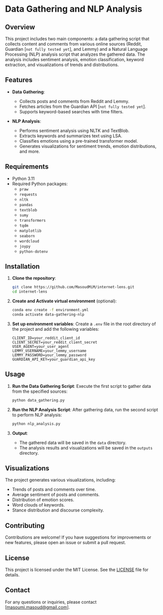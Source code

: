 # Data Gathering and NLP Analysis

## Overview

This project includes two main components: a data gathering script that collects content and comments from various online sources (Reddit, Guardian [`not fully tested yet`], and Lemmy) and a Natural Language Processing (NLP) analysis script that analyzes the gathered data. The analysis includes sentiment analysis, emotion classification, keyword extraction, and visualizations of trends and distributions.

## Features

- **Data Gathering**: 
  - Collects posts and comments from Reddit and Lemmy.
  - Fetches articles from the Guardian API [`not fully tested yet`].
  - Supports keyword-based searches with time filters.

- **NLP Analysis**:
  - Performs sentiment analysis using NLTK and TextBlob.
  - Extracts keywords and summarizes text using LSA.
  - Classifies emotions using a pre-trained transformer model.
  - Generates visualizations for sentiment trends, emotion distributions, and more.

## Requirements

- Python 3.11
- Required Python packages:
  - `praw`
  - `requests`
  - `nltk`
  - `pandas`
  - `textblob`
  - `sumy`
  - `transformers`
  - `tqdm`
  - `matplotlib`
  - `seaborn`
  - `wordcloud`
  - `joypy`
  - `python-dotenv`

## Installation

1. **Clone the repository**:
   ```bash
   git clone https://github.com/MasoudMiM/internet-lens.git
   cd internet-lens
   ```

2. **Create and Activate virtual environment** (optional):
   ```bash
   conda env create -f environment.yml
   conda activate data-gathering-nlp
   ```

3. **Set up environment variables**:
   Create a `.env` file in the root directory of the project and add the following variables:
   ```plaintext
   CLIENT_ID=your_reddit_client_id
   CLIENT_SECRET=your_reddit_client_secret
   USER_AGENT=your_user_agent
   LEMMY_USERNAME=your_lemmy_username
   LEMMY_PASSWORD=your_lemmy_password
   GUARDIAN_API_KEY=your_guardian_api_key
   ```

## Usage

1. **Run the Data Gathering Script**:
   Execute the first script to gather data from the specified sources:
   ```bash
   python data_gathering.py
   ```

2. **Run the NLP Analysis Script**:
   After gathering data, run the second script to perform NLP analysis:
   ```bash
   python nlp_analysis.py
   ```

3. **Output**:
   - The gathered data will be saved in the `data` directory.
   - The analysis results and visualizations will be saved in the `outputs` directory.

## Visualizations

The project generates various visualizations, including:
- Trends of posts and comments over time.
- Average sentiment of posts and comments.
- Distribution of emotion scores.
- Word clouds of keywords.
- Stance distribution and discourse complexity.

## Contributing

Contributions are welcome! If you have suggestions for improvements or new features, please open an issue or submit a pull request.

## License

This project is licensed under the MIT License. See the [LICENSE](https://en.wikipedia.org/wiki/MIT_License) file for details.

## Contact

For any questions or inquiries, please contact [masoumi.masoud@gmail.com].
```